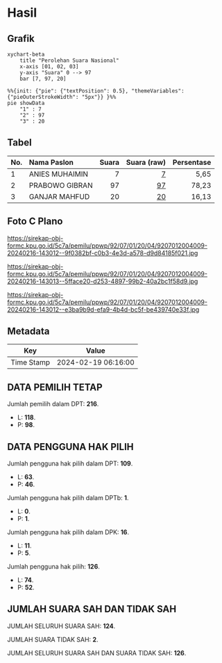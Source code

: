 # Hasil

## Grafik

```mermaid
xychart-beta
    title "Perolehan Suara Nasional"
    x-axis [01, 02, 03]
    y-axis "Suara" 0 --> 97
    bar [7, 97, 20]
```

```mermaid
%%{init: {"pie": {"textPosition": 0.5}, "themeVariables": {"pieOuterStrokeWidth": "5px"}} }%%
pie showData
    "1" : 7
    "2" : 97
    "3" : 20
```

## Tabel

| No. | Nama Paslon    | Suara | Suara (raw) | Persentase |
|:--- |:-------------- | -----:| -----------:| ----------:|
| 1   | ANIES MUHAIMIN | 7     | [7][p-1]    | 5,65       |
| 2   | PRABOWO GIBRAN | 97    | [97][p-2]   | 78,23      |
| 3   | GANJAR MAHFUD  | 20    | [20][p-3]   | 16,13      |


[p-1]: https://github.com/gigit-pemilu/pemilu-2024/blob/main/pilpres/hitung-suara/sub/92-papua-barat/sub/07-teluk-wondama/sub/01-wasior/sub/2004-maniwak/sub/009-tps/sub/paslon-1.txt
[p-2]: https://github.com/gigit-pemilu/pemilu-2024/blob/main/pilpres/hitung-suara/sub/92-papua-barat/sub/07-teluk-wondama/sub/01-wasior/sub/2004-maniwak/sub/009-tps/sub/paslon-2.txt
[p-3]: https://github.com/gigit-pemilu/pemilu-2024/blob/main/pilpres/hitung-suara/sub/92-papua-barat/sub/07-teluk-wondama/sub/01-wasior/sub/2004-maniwak/sub/009-tps/sub/paslon-3.txt

## Foto C Plano

https://sirekap-obj-formc.kpu.go.id/5c7a/pemilu/ppwp/92/07/01/20/04/9207012004009-20240216-143012--9f0382bf-c0b3-4e3d-a578-d9d84185f021.jpg

https://sirekap-obj-formc.kpu.go.id/5c7a/pemilu/ppwp/92/07/01/20/04/9207012004009-20240216-143013--5fface20-d253-4897-99b2-40a2bc1f58d9.jpg

https://sirekap-obj-formc.kpu.go.id/5c7a/pemilu/ppwp/92/07/01/20/04/9207012004009-20240216-143012--e3ba9b9d-efa9-4b4d-bc5f-be439740e33f.jpg


## Metadata

| Key        | Value               |
| ---------- | ------------------- |
| Time Stamp | 2024-02-19 06:16:00 |


## DATA PEMILIH TETAP

Jumlah pemilih dalam DPT: **216**.
 * L: **118**.
 * P: **98**.

## DATA PENGGUNA HAK PILIH

Jumlah pengguna hak pilih dalam DPT: **109**.
 * L: **63**.
 * P: **46**.

Jumlah pengguna hak pilih dalam DPTb: **1**.
 * L: **0**.
 * P: **1**.

Jumlah pengguna hak pilih dalam DPK: **16**.
 * L: **11**.
 * P: **5**.

Jumlah pengguna hak pilih: **126**.
 * L: **74**.
 * P: **52**.

## JUMLAH SUARA SAH DAN TIDAK SAH

JUMLAH SELURUH SUARA SAH: **124**.

JUMLAH SUARA TIDAK SAH: **2**.

JUMLAH SELURUH SUARA SAH DAN SUARA TIDAK SAH: **126**.



